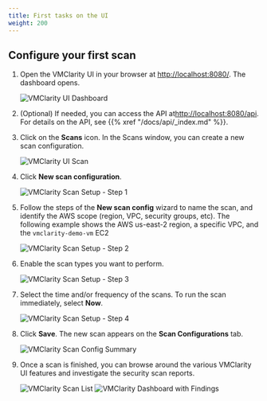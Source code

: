 ```yaml
---
title: First tasks on the UI
weight: 200
---
```


## Configure your first scan


1. Open the VMClarity UI in your browser at [http://localhost:8080/](http://localhost:8080/). The dashboard opens.

    ![VMClarity UI Dashboard](/img/vmclarity-ui-1.png)

1. (Optional) If needed, you can access the API at[http://localhost:8080/api](http://localhost:8080/api). For details on the API, see {{% xref "/docs/api/_index.md" %}}.


1. Click on the **Scans** icon. In the Scans window, you can create a new scan configuration.

    <img src="/img/archive-vmclarity-ui-2.png" alt="VMClarity UI Scan" title="VMClarity UI Scan" />

1. Click **New scan configuration**.

    <img src="/img/archive-vmclarity-scan-setup-1.png" alt="VMClarity Scan Setup - Step 1" title="VMClarity Scan Setup Step 1" />

1. Follow the steps of the **New scan config** wizard to name the scan, and identify the AWS scope (region, VPC, security groups, etc). The following example shows the AWS us-east-2 region, a specific VPC, and the `vmclarity-demo-vm` EC2

    <img src="/img/archive-vmclarity-scan-setup-2.png" alt="VMClarity Scan Setup - Step 2" title="VMClarity Scan Setup Step 2" />

1. Enable the scan types you want to perform.

    <img src="/img/archive-vmclarity-scan-setup-3.png" alt="VMClarity Scan Setup - Step 3" title="VMClarity Scan Setup Step 3" />

1. Select the time and/or frequency of the scans. To run the scan immediately, select **Now**.

    <img src="/img/archive-vmclarity-scan-setup-4.png" alt="VMClarity Scan Setup - Step 4" title="VMClarity Scan Setup Step 4" />

1. Click **Save**. The new scan appears on the **Scan Configurations** tab.

    <img src="/img/archive-vmclarity-scan-config-summary.png" alt="VMClarity Scan Config Summary" title="VMClarity Scan Config Summary" />

1. Once a scan is finished, you can browse around the various VMClarity UI features and investigate the security scan reports.

    <img src="/img/archive-vmclarity-scan-list.png" alt="VMClarity Scan List" title="VMClarity Scan List" />

    <img src="/img/archive-vmclarity-dashboard-data.png" alt="VMClarity Dashboard with Findings" title="VMClarity Dashboard with Findings" />
